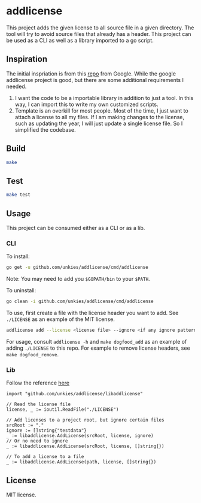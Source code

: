 # addlicense
This project adds the given license to all source file in a given directory.
The tool will try to avoid source files that already has a header. This
project can be used as a CLI as well as a library imported to a go script.

## Inspiration
The initial inspriation is from this
[repo](https://github.com/google/addlicense) from Google. While the google
addlicense project is good, but there are some additional requirements I
needed.

1. I want the code to be a importable library in addition to just a tool. In
this way, I can import this to write my own customized scripts. 
2. Template is an overkill for most people. Most of the time, I just want to
attach a license to all my files. If I am making changes to the license, such
as updating the year, I will just update a single license file. So I
simplified the codebase.

## Build
```bash
make
```

## Test
```bash
make test
```

## Usage
This project can be consumed either as a CLI or as a lib.

### CLI

To install:
```bash
go get -u github.com/unkies/addlicense/cmd/addlicense
```
Note: You may need to add you `$GOPATH/bin` to your `$PATH`.

To uninstall:
```bash
go clean -i github.com/unkies/addlicense/cmd/addlicense
```

To use, first create a file with the license header you want to add. See
`./LICENSE` as an example of the MIT license.
```bash
addlicense add --license <license file> --ignore <if any ignore patterns> <root of source code>
```

For usage, consult `addlicense -h` and `make dogfood_add` as an example of
adding `./LICENSE` to this repo. For example to remove license headers, see
`make dogfood_remove`.


### Lib

Follow the reference [here](https://pkg.go.dev/mod/github.com/unkies/addlicense)

```golang
import "github.com/unkies/addlicense/libaddlicense"

// Read the license file
license, _ := ioutil.ReadFile("./LICENSE")

// Add licenses to a project root, but ignore certain files
srcRoot := "."
ignore := []string{"testdata"}
_ := libaddlicense.AddLicense(srcRoot, license, ignore)
// Or no need to ignore
_ := libaddlicense.AddLicense(srcRoot, license, []string{})

// To add a license to a file
_ := libaddlicense.AddLicense(path, license, []string{})

```

## License

MIT license.